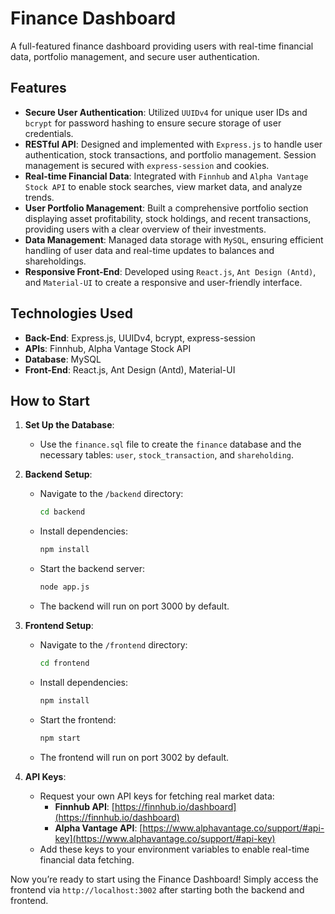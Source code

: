 # Finance Dashboard

A full-featured finance dashboard providing users with real-time financial data, portfolio management, and secure user authentication.

## Features

- **Secure User Authentication**: Utilized `UUIDv4` for unique user IDs and `bcrypt` for password hashing to ensure secure storage of user credentials.
- **RESTful API**: Designed and implemented with `Express.js` to handle user authentication, stock transactions, and portfolio management. Session management is secured with `express-session` and cookies.
- **Real-time Financial Data**: Integrated with `Finnhub` and `Alpha Vantage Stock API` to enable stock searches, view market data, and analyze trends.
- **User Portfolio Management**: Built a comprehensive portfolio section displaying asset profitability, stock holdings, and recent transactions, providing users with a clear overview of their investments.
- **Data Management**: Managed data storage with `MySQL`, ensuring efficient handling of user data and real-time updates to balances and shareholdings.
- **Responsive Front-End**: Developed using `React.js`, `Ant Design (Antd)`, and `Material-UI` to create a responsive and user-friendly interface.

## Technologies Used

- **Back-End**: Express.js, UUIDv4, bcrypt, express-session
- **APIs**: Finnhub, Alpha Vantage Stock API
- **Database**: MySQL
- **Front-End**: React.js, Ant Design (Antd), Material-UI

## How to Start

1. **Set Up the Database**:
   - Use the `finance.sql` file to create the `finance` database and the necessary tables: `user`, `stock_transaction`, and `shareholding`.

2. **Backend Setup**:
   - Navigate to the `/backend` directory:
     ```bash
     cd backend
     ```
   - Install dependencies:
     ```bash
     npm install
     ```
   - Start the backend server:
     ```bash
     node app.js
     ```
   - The backend will run on port 3000 by default.

3. **Frontend Setup**:
   - Navigate to the `/frontend` directory:
     ```bash
     cd frontend
     ```
   - Install dependencies:
     ```bash
     npm install
     ```
   - Start the frontend:
     ```bash
     npm start
     ```
   - The frontend will run on port 3002 by default.

4. **API Keys**:
   - Request your own API keys for fetching real market data:
     - **Finnhub API**: [https://finnhub.io/dashboard](https://finnhub.io/dashboard)
     - **Alpha Vantage API**: [https://www.alphavantage.co/support/#api-key](https://www.alphavantage.co/support/#api-key)
   - Add these keys to your environment variables to enable real-time financial data fetching.

Now you’re ready to start using the Finance Dashboard! Simply access the frontend via `http://localhost:3002` after starting both the backend and frontend.
